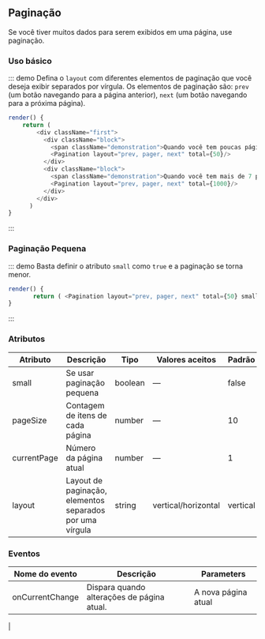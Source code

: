 ## Paginação

Se você tiver muitos dados para serem exibidos em uma página, use paginação.

### Uso básico
   
   ::: demo 
   Defina o `layout` com diferentes elementos de paginação que você deseja exibir separados por vírgula. 
   Os elementos de paginação são: `prev` (um botão navegando para a página anterior), 
   `next` (um botão navegando para a próxima página).
   
   ```js
   render() {
       return (
           <div className="first">
             <div className="block">
               <span className="demonstration">Quando você tem poucas páginas</span>
               <Pagination layout="prev, pager, next" total={50}/>
             </div>
             <div className="block">
               <span className="demonstration">Quando você tem mais de 7 páginas</span>
               <Pagination layout="prev, pager, next" total={1000}/>
             </div>
           </div>
         )
   }
   ```
   
   :::
   
### Paginação Pequena

::: demo 
Basta definir o atributo `small` como `true` e a paginação se torna menor.

```js
render() {
       return ( <Pagination layout="prev, pager, next" total={50} small={true} /> )         
}
```

:::

### Atributos

| Atributo      | Descrição          | Tipo      | Valores aceitos       | Padrão  |
|---------- |-------------- |---------- |--------------------------------  |-------- |
| small     | Se usar paginação pequena | boolean   | — | false |
| pageSize      | Contagem de itens de cada página | number    | — | 10 |
| currentPage  | Número da página atual | number  | — | 1 |
| layout  | Layout de paginação, elementos separados por uma vírgula | string  | vertical/horizontal | vertical |
   
 ### Eventos
 | Nome do evento | Descrição | Parameters |
 |---------- |-------- |---------- |
 | onCurrentChange | Dispara quando alterações de página atual. | A nova página atual
|